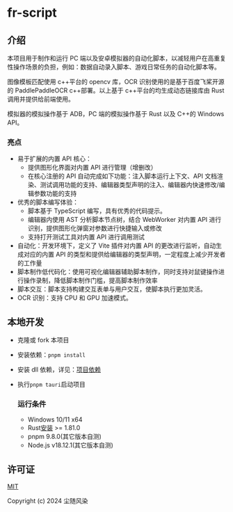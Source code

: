 # fr-script

## 介绍

本项目用于制作和运行 PC 端以及安卓模拟器的自动化脚本，以减轻用户在高重复性操作场景的负担，例如：数据自动录入脚本、游戏日常任务的自动化脚本等。

图像模板匹配使用 c++平台的 opencv 库，OCR 识别使用的是基于百度飞桨开源的 PaddlePaddleOCR c++部署。以上基于 c++平台的均生成动态链接库由 Rust 调用并提供给前端使用。

模拟器的模拟操作基于 ADB，PC 端的模拟操作基于 Rust 以及 C++的 Windows API。

### 亮点

- 易于扩展的内置 API 核心：
  - 提供图形化界面对内置 API 进行管理（增删改）
  - 在核心注册的 API 自动完成如下功能：注入脚本运行上下文、API 文档渲染、测试调用功能的支持、编辑器类型声明的注入、编辑器内快速修改/编辑参数功能的支持
- 优秀的脚本编写体验：
  - 脚本基于 TypeScript 编写，具有优秀的代码提示。
  - 编辑器内使用 AST 分析脚本节点树，结合 WebWorker 对内置 API 进行识别，提供图形化弹窗对参数进行快捷输入或修改
  - 支持打开测试工具对内置 API 进行调用测试
- 自动化：开发环境下，定义了 Vite 插件对内置 API 的更改进行监听，自动生成对应的内置 API 的类型和提供给编辑器的类型声明，一定程度上减少开发者的工作量
- 脚本制作低代码化：使用可视化编辑器辅助脚本制作，同时支持对鼠键操作进行操作录制，降低脚本制作门槛，提高脚本制作效率
- 脚本交互：脚本支持构建交互表单与用户交互，使脚本执行更加灵活。
- OCR 识别：支持 CPU 和 GPU 加速模式。

## 本地开发

- 克隆或 fork 本项目
- 安装依赖：`pnpm install`
- 安装 dll 依赖，详见：[项目依赖](./docs/dependents.md)
- 执行`pnpm tauri`启动项目

  ### 运行条件

  - Windows 10/11 x64
  - Rust[安装](https://tauri.app/zh-cn/v1/guides/getting-started/prerequisites) >= 1.81.0
  - pnpm 9.8.0(其它版本自测)
  - Node.js v18.12.1(其它版本自测)

## 许可证

[MIT](https://opensource.org/licenses/MIT)

Copyright (c) 2024 尘随风染
